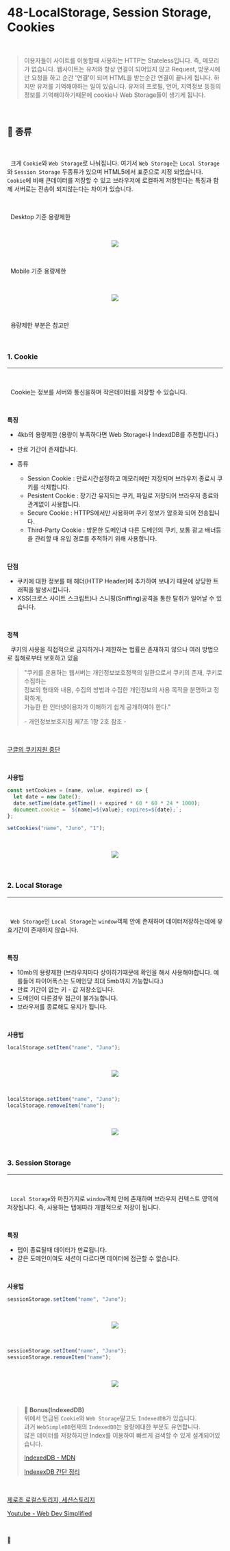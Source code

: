 # 48-LocalStorage, Session Storage, Cookies

<br/>

> 이용자들이 사이트를 이동할때 사용하는 HTTP는 Stateless입니다. 즉, 메모리가 없습니다.
> 웹사이트는 유저와 항상 연결이 되어있지 않고 Request, 방문시에만 요청을 하고 순간 '연결'이 되며 HTML을 받는순간 연결이 끝나게 됩니다. 하지만 유저를 기억해야하는 일이 있습니다. 유저의 프로필, 언어, 지역정보 등등의 정보를 기억해야하기때문에 cookie나 Web Storage들이 생기게 됩니다.

<br/>

## **🧩 종류**

<br/>

&nbsp; 크게 `Cookie`와 `Web Storage`로 나눠집니다. 여기서 `Web Storage`는 `Local Storage`와 `Session Storage` 두종류가 있으며 HTML5에서 표준으로 지정 되었습니다. `Cookie`에 비해 큰데이터를 저장할 수 있고 브라우저에 로컬하게 저장된다는 특징과 함께 서버로는 전송이 되지않는다는 차이가 있습니다.

<br/>

&nbsp; Desktop 기준 용량제한

<br/>

<p align="center"><img src="https://t1.daumcdn.net/cfile/tistory/9956F8495BF4344813"/></p>

<br/>

&nbsp; Mobile 기준 용량제한

<br/>

<p align="center"><img src="https://t1.daumcdn.net/cfile/tistory/99262F495BF4344722"/></p>

<br/>

&nbsp; 용량제한 부분은 참고만

<br/>

### **1. Cookie**

---

<br/>

&nbsp; Cookie는 정보를 서버와 통신을하며 작은데이터를 저장할 수 있습니다.

<br/>

**특징**

- 4kb의 용량제한 (용량이 부족하다면 Web Storage나 IndexdDB를 추천합니다.)
- 만료 기간이 존재합니다.
- 종류

  - Session Cookie : 만료시간설정하고 메모리에만 저장되며 브라우저 종료시 쿠키를 삭제합니다.
  - Pesistent Cookie : 장기간 유지되는 쿠키, 파일로 저장되어 브라우저 종료와 관계없이 사용합니다.
  - Secure Cookie : HTTPS에서만 사용하며 쿠키 정보가 암호화 되어 전송됩니다.
  - Third-Party Cookie : 방문한 도메인과 다른 도메인의 쿠키, 보통 광고 배너등을 관리할 때 유입 경로를 추적하기 위해 사용합니다.

<br/>

**단점**

- 쿠키에 대한 정보를 매 헤더(HTTP Header)에 추가하여 보내기 때문에 상당한 트래픽을 발생시킵니다.
- XSS(크로스 사이트 스크립트)나 스니핑(Sniffing)공격을 통한 탈취가 일어날 수 있습니다.

<br/>

**정책**

&nbsp; 쿠키의 사용을 직접적으로 금지하거나 제한하는 법률은 존재하지 않으나 여러 방법으로 침해로부터 보호하고 있음

> "쿠키를 운용하는 웹서버는 개인정보보호정책의 일환으로서 쿠키의 존재, 쿠키로 수집하는  
>정보의 형태와 내용, 수집의 방법과 수집한 개인정보의 사용 목적을 분명하고 정확하게,  
>가능한 한 인터넷이용자가 이해하기 쉽게 공개하여야 한다."
>
> \- 개인정보보호지침 제7조 1항 2호 참조 -

<br/>

[구글의 쿠키지원 중단](http://it.chosun.com/site/data/html_dir/2020/02/16/2020021600579.html)

<br/>

**사용법**

```js
const setCookies = (name, value, expired) => {
  let date = new Date();
  date.setTime(date.getTime() + expired * 60 * 60 * 24 * 1000);
  document.cookie = `${name}=${value}; expires=${date};`;
};

setCookies("name", "Juno", "1");
```

<br/>

<p align="center"><img src="https://img1.daumcdn.net/thumb/R1280x0/?scode=mtistory2&fname=https%3A%2F%2Fblog.kakaocdn.net%2Fdn%2F6118L%2Fbtq3t3TIEka%2FXk7Cas8Yn42335bq35vjQK%2Fimg.png"/></p>

<br/>

### **2. Local Storage**

---

<br/>

&nbsp; `Web Storage`인 `Local Storage`는 `window`객체 안에 존재하며 데이터저장하는데에 유효기간이 존재하지 않습니다.

<br/>

**특징**

- 10mb의 용량제한 (브라우저마다 상이하기때문에 확인을 해서 사용해야합니다. 예를들어 파이어폭스는 도메인당 최대 5mb까지 가능합니다.)
- 만료 기간이 없는 키 - 값 저장소입니다.
- 도메인이 다른경우 접근이 불가능합니다.
- 브라우저를 종료해도 유지가 됩니다.

<br/>

**사용법**

```js
localStorage.setItem("name", "Juno");
```

<br/>

<p align="center"><img src="https://img1.daumcdn.net/thumb/R1280x0/?scode=mtistory2&fname=https%3A%2F%2Fblog.kakaocdn.net%2Fdn%2FbRvFGb%2Fbtq3q6wHmW9%2FcDt2nLsE4EsaUNeAh32X90%2Fimg.png"/></p>

<br/>

```js
localStorage.setItem("name", "Juno");
localStorage.removeItem("name");
```

<br/>

<p align="center"><img src="https://img1.daumcdn.net/thumb/R1280x0/?scode=mtistory2&fname=https%3A%2F%2Fblog.kakaocdn.net%2Fdn%2FbvpyeG%2Fbtq3mOYxZyE%2FIbFGBekyUGY7AUtdJeJiPK%2Fimg.png"/></p>

<br/>

### **3. Session Storage**

---

<br/>

&nbsp; `Local Storage`와 마찬가지로 `window`객체 안에 존재하며 브라우저 컨텍스트 영역에 저장됩니다. 즉, 사용하는 탭에따라 개별적으로 저장이 됩니다.

<br/>

**특징**

- 탭이 종료될때 데이터가 만료됩니다.
- 같은 도메인이여도 세션이 다르다면 데이터에 접근할 수 없습니다.

<br/>

**사용법**

```js
sessionStorage.setItem("name", "Juno");
```

<br/>

<p align="center"><img src="https://img1.daumcdn.net/thumb/R1280x0/?scode=mtistory2&fname=https%3A%2F%2Fblog.kakaocdn.net%2Fdn%2FbLZre8%2Fbtq3nTERuR6%2FFQWMKy3iy8AkrfjIgPKfFk%2Fimg.png"/></p>

<br/>

```js
sessionStorage.setItem("name", "Juno");
sessionStorage.removeItem("name");
```

<br/>

<p align="center"><img src="https://img1.daumcdn.net/thumb/R1280x0/?scode=mtistory2&fname=https%3A%2F%2Fblog.kakaocdn.net%2Fdn%2FdfyNOj%2Fbtq3stSIjhx%2FM4iZSkmXPBQkDKFminl7j0%2Fimg.png"/></p>

<br/>

> **🎇 Bonus(IndexedDB)**  
> 위에서 언급된 `Cookie`와 `Web Storage`말고도 `IndexedDB`가 있습니다.  
> 과거 `WebSimpleDB`현재의 `IndexedDB`는 용량에대한 부분도 유연합니다.  
> 많은 데이터를 저장하지만 Index를 이용하여 빠르게 검색할 수 있게 설계되어있습니다.
>
> [IndexedDB - MDN](https://developer.mozilla.org/ko/docs/Web/API/IndexedDB_API)
>
> [IndexexDB 간단 정리](https://pks2974.medium.com/indexeddb-%EA%B0%84%EB%8B%A8-%EC%A0%95%EB%A6%AC%ED%95%98%EA%B8%B0-ca9be4add614)

<br/>

[제로초 로컬스토리지, 세션스토리지](https://www.zerocho.com/category/HTML&DOM/post/5918515b1ed39f00182d3048)

[Youtube - Web Dev Simplified](https://www.youtube.com/watch?v=GihQAC1I39Q&t=62s)

<br/>

👋
